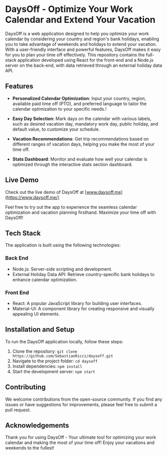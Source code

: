 # DaysOff - Optimize Your Work Calendar and Extend Your Vacation

DaysOff is a web application designed to help you optimize your work calendar by considering your country and region's bank holidays, enabling you to take advantage of weekends and holidays to extend your vacation. With a user-friendly interface and powerful features, DaysOff makes it easy for you to plan your time off effectively. This repository contains the full-stack application developed using React for the front-end and a Node.js server on the back-end, with data retrieved through an external holiday data API.

## Features

- **Personalized Calendar Optimization**: Input your country, region, available paid time off (PTO), and preferred language to tailor the calendar optimization to your specific needs.!

- **Easy Day Selection**: Mark days on the calendar with various labels, such as desired vacation day, mandatory work day, public holiday, and default value, to customize your schedule.

- **Vacation Recommendations**: Get trip recommendations based on different ranges of vacation days, helping you make the most of your time off.

- **Stats Dashboard**: Monitor and evaluate how well your calendar is optimized through the interactive stats section dashboard.

## Live Demo

Check out the live demo of DaysOff at [www.daysoff.me](https://www.daysoff.me/)

Feel free to try out the app to experience the seamless calendar optimization and vacation planning firsthand. Maximize your time off with DaysOff!

## Tech Stack

The application is built using the following technologies:

### Back End

- Node.js: Server-side scripting and development.
- External Holiday Data API: Retrieve country-specific bank holidays to enhance calendar optimization.

### Front End

- React: A popular JavaScript library for building user interfaces.
- Material-UI: A component library for creating responsive and visually appealing UI elements.

## Installation and Setup

To run the DaysOff application locally, follow these steps:

1. Clone the repository: `git clone https://github.com/SebastianRicci/daysoff.git`
2. Navigate to the project folder: `cd daysoff`
3. Install dependencies: `npm install`
4. Start the development server: `npm start`

## Contributing

We welcome contributions from the open-source community. If you find any issues or have suggestions for improvements, please feel free to submit a pull request.

## Acknowledgements

Thank you for using DaysOff - Your ultimate tool for optimizing your work calendar and making the most of your time off! Enjoy your vacations and weekends to the fullest!
